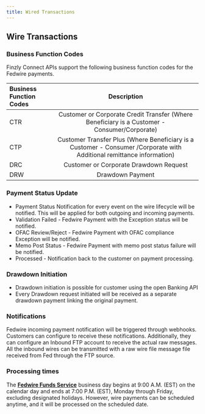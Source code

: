 ```yaml
---
title: Wired Transactions
---
```


## **Wire Transactions**


### **Business Function Codes**

Finzly Connect APIs support the following business function codes for the Fedwire payments.

|**Business Function Codes**|**Description**|
| :- | :-: |
| CTR | Customer or Corporate Credit Transfer (Where Beneficiary is a Customer - Consumer/Corporate)|
| CTP | Customer Transfer Plus (Where Beneficiary is a Customer - Consumer /Corporate with Additional remittance information) |
| DRC | Customer or Corporate Drawdown Request|
| DRW | Drawdown Payment |


### **Payment Status Update**
- Payment Status Notification for every event on the wire lifecycle will be notified. This will be applied for both outgoing and incoming payments.
- Validation Failed - Fedwire Payment with the Exception status will be notified.
- OFAC Review/Reject - Fedwire Payment with OFAC compliance Exception will be notified.
- Memo Post Status - Fedwire Payment with memo post status failure will be notified.
- Processed - Notification back to the customer on payment processing.

### **Drawdown Initiation**
- Drawdown initiation is possible for customer using the open Banking API  
- Every Drawdown request initiated will be received as a separate drawdown payment linking the original payment.

### **Notifications**

Fedwire incoming payment notification will be triggered through webhooks. Customers can configure to receive these notifications. Additionally, they can configure an Inbound FTP account to receive the actual raw messages. All the inbound wires can be transmitted with a raw wire file message file received from Fed through the FTP source.

### **Processing times**

The [**Fedwire Funds Service**](https://www.federalreserve.gov/paymentsystems/fedfunds_about.htm) business day begins at 9:00 A.M. (EST) on the calendar day and ends at 7:00 P.M. (EST), Monday through Friday, excluding designated holidays. However, wire payments can be scheduled anytime, and it will be processed on the scheduled date.
